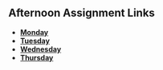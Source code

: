 ## Afternoon Assignment Links

* **[Monday](https://github.com/TylerChristiansen22/vue-playground)**
* **[Tuesday](https://github.com/TylerChristiansen22/giftedVue)**
* **[Wednesday](https://github.com/TylerChristiansen22/lateSummer23-gregsListVue)**
* **[Thursday](https://github.com/TylerChristiansen22/bloggerVue)**
